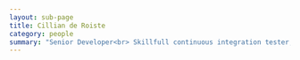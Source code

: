 ```yaml
---
layout: sub-page
title: Cillian de Roiste
category: people
summary: "Senior Developer<br> Skillfull continuous integration tester, Python veteran, eclectic digitalist and passionate Nix enthusiast."
---
```


